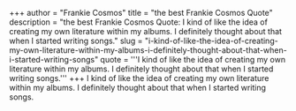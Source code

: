 +++
author = "Frankie Cosmos"
title = "the best Frankie Cosmos Quote"
description = "the best Frankie Cosmos Quote: I kind of like the idea of creating my own literature within my albums. I definitely thought about that when I started writing songs."
slug = "i-kind-of-like-the-idea-of-creating-my-own-literature-within-my-albums-i-definitely-thought-about-that-when-i-started-writing-songs"
quote = '''I kind of like the idea of creating my own literature within my albums. I definitely thought about that when I started writing songs.'''
+++
I kind of like the idea of creating my own literature within my albums. I definitely thought about that when I started writing songs.
